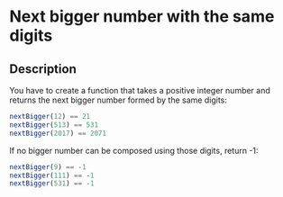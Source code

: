 # Next bigger number with the same digits

## Description

You have to create a function that takes a positive integer number and returns the next bigger number formed by the same digits:

```js
nextBigger(12) == 21
nextBigger(513) == 531
nextBigger(2017) == 2071
```

If no bigger number can be composed using those digits, return -1:

```js
nextBigger(9) == -1
nextBigger(111) == -1
nextBigger(531) == -1
```
